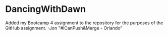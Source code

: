 # DancingWithDawn
Added my Bootcamp 4 assignment to the repository for the purposes of the GitHub assignment. -Jon
"#iCanPush&Merge - Orlando"